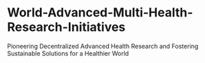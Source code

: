 # World-Advanced-Multi-Health-Research-Initiatives
Pioneering Decentralized Advanced Health Research and Fostering Sustainable Solutions for a Healthier World

